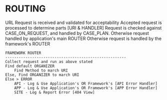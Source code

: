 ROUTING
=========================================================
URL
	Request is received and validated for acceptability
	Accepted request is processed to determine parts [URI & HANDLER]
	Request is checked against CASE_ON_REQUEST, and handled by CASE_PLAN.
	Otherwise request handled by application's main ROUTER
	Otherwise request is handled by the framework's ROUTER

	FRAMEWORK ROUTER
	------------------------------------------------------
	Collect request and run as above stated
	Find default ORGANIZER
		Find Method to march URI
	Else, Find ORGANIZER to march URI
	Else > ERROR
		API - Log & Use Application's OR Framework's [API Error Handler]
		APP - Log & Use Application's OR Framework's [APP Error Handler]
		SITE - Log & Report Error [404 View]